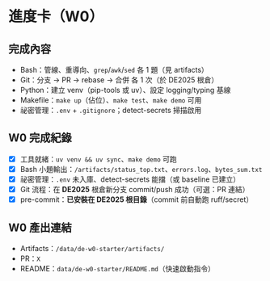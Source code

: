 # 進度卡（W0）

## 完成內容
- Bash：管線、重導向、`grep`/`awk`/`sed` 各 1 題（見 artifacts）
- Git：分支 → PR → rebase → 合併 各 1 次（於 DE2025 根倉）
- Python：建立 venv（pip-tools 或 uv）、設定 logging/typing 基線
- Makefile：`make up`（佔位）、`make test`、`make demo` 可用
- 祕密管理：`.env` + `.gitignore`；detect-secrets 掃描啟用

## W0 完成紀錄
- [x] 工具就緒：`uv venv && uv sync`、`make demo` 可跑
- [x] Bash 小題輸出：`/artifacts/status_top.txt`、`errors.log`、`bytes_sum.txt`
- [x] 祕密管理：`.env` 未入庫、detect-secrets 能擋（或 baseline 已建立）
- [x] Git 流程：在 **DE2025** 根倉新分支 commit/push 成功（可選：PR 連結）
- [x] pre-commit：**已安裝在 DE2025 根目錄**（commit 前自動跑 ruff/secret）

## W0 產出連結
- Artifacts：`/data/de-w0-starter/artifacts/`
- PR：`X`
- README：`data/de-w0-starter/README.md`（快速啟動指令）